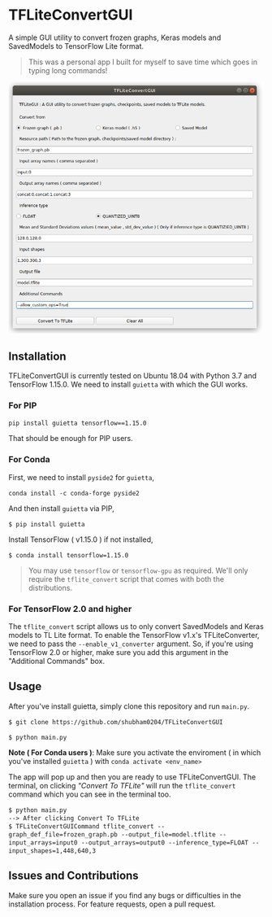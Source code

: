 
# TFLiteConvertGUI

A simple GUI utility to convert frozen graphs, Keras models and 
SavedModels to TensorFlow Lite format.

> This was a personal app I built for myself to save time which 
> goes in typing long commands!

![GUI](images/tfliteconvertgui_app.png)

## Installation

TFLiteConvertGUI is currently tested on Ubuntu 18.04 with Python 
3.7 and TensorFlow 1.15.0.
We need to install `guietta` with which the GUI works.

### For PIP

```
pip install guietta tensorflow==1.15.0
```
That should be enough for PIP users.

### For Conda

First, we need to install `pyside2` for `guietta`,

```
conda install -c conda-forge pyside2
```

And then install `guietta` via PIP,

```
$ pip install guietta
```

Install TensorFlow ( v1.15.0 ) if not installed,

```
$ conda install tensorflow=1.15.0
```

> You may use `tensorflow` or `tensorflow-gpu` as required. We'll
> only require the `tflite_convert` script that comes with both 
> the distributions.

### For TensorFlow 2.0 and higher

The `tflite_convert` script allows us to only convert SavedModels and Keras models to TL Lite format. To enable the TensorFlow v1.x's TFLiteConverter, we need to pass the `--enable_v1_converter` argument. So, if you're using TensorFlow 2.0 or higher, make sure you add this argument in the "Additional Commands" box.

## Usage

After you've install guietta, simply clone this repository and 
run `main.py`.

```
$ git clone https://github.com/shubham0204/TFLiteConvertGUI
```

```
$ python main.py
```

**Note ( For Conda users )**: Make sure you activate the enviroment ( in which you've 
installed `guietta` ) with `conda activate <env_name>`

The app will pop up and then you are ready to use TFLiteConvertGUI. The terminal, 
on clicking *"Convert To TFLite"* will run the `tflite_convert` 
command which you can see in the terminal too.

```
$ python main.py
--> After clicking Convert To TFLite
$ TFLiteConvertGUICommand tflite_convert --graph_def_file=frozen_graph.pb --output_file=model.tflite --input_arrays=input0 --output_arrays=output0 --inference_type=FLOAT --input_shapes=1,448,640,3
```


## Issues and Contributions

Make sure you open an issue if you find any bugs or 
difficulties in the installation process. For feature requests,
 open a pull request.






